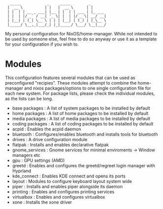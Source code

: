 ```
  _____            _     _____        _
 |  __ \          | |   |  __ \      | |
 | |  | | __ _ ___| |__ | |  | | ___ | |_ ___
 | |  | |/ _` / __| '_ \| |  | |/ _ \| __/ __|
 | |__| | (_| \__ \ | | | |__| | (_) | |_\__ \
 |_____/ \__,_|___/_| |_|_____/ \___/ \__|___/

```

My personal configuration for NixOS/home-manager.
While not intended to be used by someone else, feel free to do so anyway or use it as a template for your configuration if you wish to.

# Modules

This configuration features several modules that can be used as preconfigured "recipies".
These modules attempt to combine the home-manager and nixos packages/options to one single configuration file for each new system.
For package lists, please check the individual modules, as the lists can be long.

- base packages : A list of system packages to be installed by default
- home packages : A list of home packages to be installed by default
- media packages : A list of media packages to be installed by default
- coding packages : A list of coding packages to be installed by default
- acpid : Enables the acpid daemon
- bluetooth : Configures/enables bluetooth and installs tools for bluetooth
- drives : A drive configuration module
- flatpak : Installs and enables declarative flatpak
- gnome_services : Gnome services for minimal enviroments -> Window managers etc
- gpu : GPU settings (AMD)
- greetd : Enables and configures the greetd/regreet login manager with Hyprland
- kde_connect : Enables KDE connect and opens its ports
- layout : Modules to configure keyboard layout system wide
- piper : Installs and enables piper alongside its daemon
- printing : Enables and configures printing services
- virtualbox : Enables and configures virtualbox
- xone : Installs the xone driver
